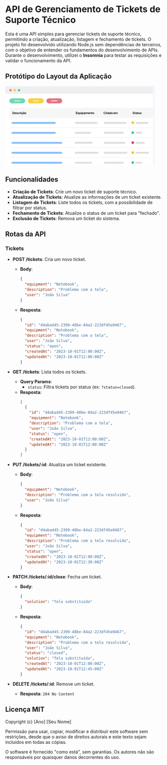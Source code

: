 # API de Gerenciamento de Tickets de Suporte Técnico

Esta é uma API simples para gerenciar tickets de suporte técnico, permitindo a criação, atualização, listagem e fechamento de tickets. O projeto foi desenvolvido utilizando Node.js sem dependências de terceiros, com o objetivo de entender os fundamentos do desenvolvimento de APIs. Durante o desenvolvimento, utilizei o **Insomnia** para testar as requisições e validar o funcionamento da API.

## Protótipo do Layout da Aplicação

![Protótipo do projeto](./img/api-support-ticket.png)

## Funcionalidades

- **Criação de Tickets**: Crie um novo ticket de suporte técnico.
- **Atualização de Tickets**: Atualize as informações de um ticket existente.
- **Listagem de Tickets**: Liste todos os tickets, com a possibilidade de filtrar por status.
- **Fechamento de Tickets**: Atualize o status de um ticket para "fechado".
- **Exclusão de Tickets**: Remova um ticket do sistema.

## Rotas da API

### Tickets

- **POST /tickets**: Cria um novo ticket.

  - **Body**:
    ```json
    {
      "equipment": "Notebook",
      "description": "Problema com a tela",
      "user": "João Silva"
    }
    ```
  - **Resposta**:
    ```json
    {
      "id": "d4abad45-2399-48be-84a2-223df45e0467",
      "equipment": "Notebook",
      "description": "Problema com a tela",
      "user": "João Silva",
      "status": "open",
      "createdAt": "2023-10-01T12:00:00Z",
      "updatedAt": "2023-10-01T12:00:00Z"
    }
    ```

- **GET /tickets**: Lista todos os tickets.

  - **Query Params**:
    - `status`: Filtra tickets por status (ex: `?status=closed`).
  - **Resposta**:
    ```json
    [
      {
        "id": "d4abad45-2399-48be-84a2-223df45e0467",
        "equipment": "Notebook",
        "description": "Problema com a tela",
        "user": "João Silva",
        "status": "open",
        "createdAt": "2023-10-01T12:00:00Z",
        "updatedAt": "2023-10-01T12:00:00Z"
      }
    ]
    ```

- **PUT /tickets/:id**: Atualiza um ticket existente.

  - **Body**:
    ```json
    {
      "equipment": "Notebook",
      "description": "Problema com a tela resolvido",
      "user": "João Silva"
    }
    ```
  - **Resposta**:
    ```json
    {
      "id": "d4abad45-2399-48be-84a2-223df45e0467",
      "equipment": "Notebook",
      "description": "Problema com a tela resolvido",
      "user": "João Silva",
      "status": "open",
      "createdAt": "2023-10-01T12:00:00Z",
      "updatedAt": "2023-10-01T12:30:00Z"
    }
    ```

- **PATCH /tickets/:id/close**: Fecha um ticket.

  - **Body**:
    ```json
    {
      "solution": "Tela substituída"
    }
    ```
  - **Resposta**:
    ```json
    {
      "id": "d4abad45-2399-48be-84a2-223df45e0467",
      "equipment": "Notebook",
      "description": "Problema com a tela resolvido",
      "user": "João Silva",
      "status": "closed",
      "solution": "Tela substituída",
      "createdAt": "2023-10-01T12:00:00Z",
      "updatedAt": "2023-10-01T12:45:00Z"
    }
    ```

- **DELETE /tickets/:id**: Remove um ticket.
  - **Resposta**: `204 No Content`

## Licença MIT

Copyright (c) [Ano] [Seu Nome]

Permissão para usar, copiar, modificar e distribuir este software sem restrições,
desde que o aviso de direitos autorais e este texto sejam incluídos em todas as cópias.

O software é fornecido "como está", sem garantias. Os autores não são responsáveis por
quaisquer danos decorrentes do uso.
